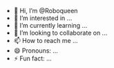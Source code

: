 - 👋 Hi, I’m @Roboqueen
- 👀 I’m interested in ...
- 🌱 I’m currently learning ...
- 💞️ I’m looking to collaborate on ...
- 📫 How to reach me ...
- 😄 Pronouns: ...
- ⚡ Fun fact: ...

<!---
Roboqueen/Roboqueen is a ✨ special ✨ repository because its `README.md` (this file) appears on your GitHub profile.
You can click the Preview link to take a look at your changes.
--->
